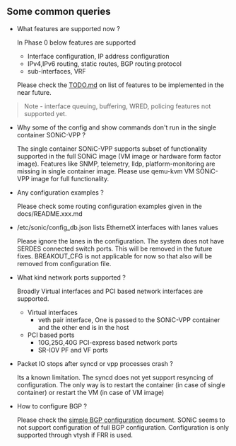 ## Some common queries
 * What features are supported now ?

   In Phase 0 below features are supported
   * Interface configuration, IP address configuration
   * IPv4,IPv6 routing, static routes, BGP routing protocol
   * sub-interfaces, VRF

   Please check the [TODO.md](TODO.md) on list of features to be implemented in the near future.

> Note - interface queuing, buffering, WRED, policing features not supported yet.

 * Why some of the config and show commands don't run in the single container SONiC-VPP ?

   The single container SONiC-VPP supports subset of functionality supported in the full SONiC image (VM image or hardware form factor image). Features like SNMP, telemetry, lldp, platform-monitoring are missing in single container image. Please use qemu-kvm VM SONiC-VPP image for full functionality.

 * Any configuration examples ?

   Please check some routing configuration examples given in the docs/README.xxx.md

 * /etc/sonic/config_db.json lists EthernetX interfaces with lanes values

   Please ignore the lanes in the configuration. The system does not have SERDES connected switch ports. This will be removed in the future fixes. BREAKOUT_CFG is not applicable for now so that also will be removed from configuration file.

 * What kind network ports supported ?

   Broadly Virtual interfaces and PCI based network interfaces are supported.
   * Virtual interfaces
     * veth pair interface, One is passed to the SONiC-VPP container and the other end is in the host
   * PCI based ports
     * 10G,25G,40G PCI-express based network ports
     * SR-IOV PF and VF ports

 * Packet IO stops after syncd or vpp processes crash ?

   Its a known limitation. The syncd does not yet support resyncing of configuration.
   The only way is to restart the container (in case of single container) or restart the VM (in case of VM image)

 * How to configure BGP ?

   Please check the [simple BGP configuration](docs/README.simple.bgp.md) document. SONiC seems to not support configuration of full BGP configuration. Configuration is only supported through vtysh if FRR is used.

